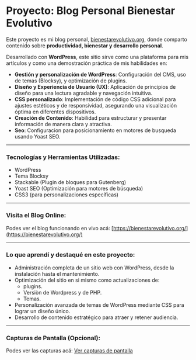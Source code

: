 # Proyecto: Blog Personal Bienestar Evolutivo

Este proyecto es mi blog personal, [bienestarevolutivo.org](https://bienestarevolutivo.org/), donde comparto contenido sobre **productividad, bienestar y desarrollo personal**.

Desarrollado con **WordPress**, este sitio sirve como una plataforma para mis artículos y como una demostración práctica de mis habilidades en:

* **Gestión y personalización de WordPress**: Configuración del CMS, uso de temas (Blocksy), y optimización de plugins.
* **Diseño y Experiencia de Usuario (UX)**: Aplicación de principios de diseño para una lectura agradable y navegación intuitiva.
* **CSS personalizado**: Implementación de código CSS adicional para ajustes estéticos y de responsividad, asegurando una visualización óptima en diferentes dispositivos.
* **Creación de Contenido**: Habilidad para estructurar y presentar información de manera clara y atractiva.
* **Seo**: Configuracion para posicionamiento en motores de busqueda usando Yoast SEO.

---

### Tecnologías y Herramientas Utilizadas:

* WordPress
* Tema Blocksy
* Stackable (Plugin de bloques para Gutenberg)
* Yoast SEO (Optimización para motores de búsqueda)
* CSS3 (para personalizaciones específicas)

---

### Visita el Blog Online:

Podes ver el blog funcionando en vivo acá: [https://bienestarevolutivo.org/](https://bienestarevolutivo.org/)

---

### Lo que aprendí y destaqué en este proyecto:

* Administración completa de un sitio web con WordPress, desde la instalación hasta el mantenimiento.
* Optimización del sitio en si mismo como actualizaciones de:
    * plugins.
    * Versiòn de Wordpress y de PHP.
    * Temas.
* Personalización avanzada de temas de WordPress mediante CSS para lograr un diseño único.
* Desarrollo de contenido estratégico para atraer y retener audiencia.

---

### Capturas de Pantalla (Opcional):

Podes ver las capturas acá: [Ver capturas de pantalla](https://github.com/maroci1/bienestarevolutivo-blog/tree/main/images)
